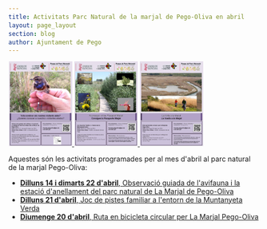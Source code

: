 ```yaml
---
title: Activitats Parc Natural de la marjal de Pego-Oliva en abril
layout: page_layout
section: blog
author: Ajuntament de Pego
---
```

<div class="center salone-image">
    <a href="/images/news/20140403-anellament-observacio-avifauna-marjal.jpg" title="Observació guiada de l'avifauna i la estació d'anellament del parc natural de La Marjal de Pego-Oliva">
        <img style="width: 127px; margin-left: 0.5px" src="/images/news/20140403-anellament-observacio-avifauna-marjal.jpg" alt="Observació guiada de l'avifauna i la estació d'anellament del parc natural de La Marjal de Pego-Oliva">
    </a>
    <a href="/images/news/20140403-joc-pistes-muntanyeta-verda.jpg" title="Joc de pistes familiar a l'entorn de la Muntanyeta Verda">
        <img style="width: 127px; margin-left: 0.5px" src="/images/news/20140403-joc-pistes-muntanyeta-verda.jpg" alt="Joc de pistes familiar a l'entorn de la Muntanyeta Verda">
    </a>
    <a href="/images/news/20140403-volta-bicicleta-marjal.jpg" title="Ruta en bicicleta circular per La Marjal Pego-Oliva">
        <img style="width: 127px; margin-left: 0.5px" src="/images/news/20140403-volta-bicicleta-marjal.jpg" alt="Ruta en bicicleta circular per La Marjal Pego-Oliva">
    </a>
</div>

Aquestes són les activitats programades per al mes d'abril al parc natural de la marjal Pego-Oliva:

* [**Dilluns 14 i dimarts 22 d'abril**, Observació guiada de l'avifauna i la estació d'anellament del parc natural de La Marjal de Pego-Oliva](/images/news/20140403-anellament-observacio-avifauna-marjal.jpg)
* [**Dilluns 21 d'abril**, Joc de pistes familiar a l'entorn de la Muntanyeta Verda](/images/news/20140403-joc-pistes-muntanyeta-verda.jpg)
* [**Diumenge 20 d'abril**, Ruta en bicicleta circular per La Marjal Pego-Oliva](/images/news/20140403-volta-bicicleta-marjal.jpg)